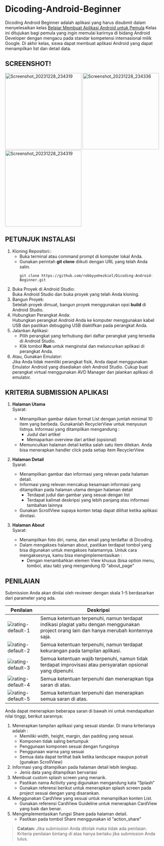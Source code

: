 # Dicoding-Android-Beginner
Dicoding Android Beginner adalah aplikasi yang harus disubmit dalam menyelesaikan kelas [Belajar Membuat Aplikasi Android untuk Pemula](https://www.dicoding.com/academies/51)
Kelas ini ditujukan bagi pemula yang ingin memulai karirnya di bidang Android Developer dengan mengacu pada standar kompetensi internasional milik Google. Di akhir kelas, siswa dapat membuat aplikasi Android yang dapat menampilkan list dan detail data. 

## SCREENSHOT!
<img src="https://github.com/robbyyehezkiel/Dicoding-Android-Beginner/assets/107051384/fc4aef4a-2149-481e-9818-9b4ca667b3cc" alt="Screenshot_20231228_234319" width="250">   
<img src="https://github.com/robbyyehezkiel/Dicoding-Android-Beginner/assets/107051384/33993a52-ab55-468f-8f39-d03020e13f3e" alt="Screenshot_20231228_234336" width="250">   
<img src="https://github.com/robbyyehezkiel/Dicoding-Android-Beginner/assets/107051384/bed23fd0-efa9-4a68-837c-f74fec7e3d8d" alt="Screenshot_20231228_234319" width="250">

## PETUNJUK INSTALASI
1. Kloning Repositori::
   - Buka terminal atau command prompt di komputer lokal Anda.
   - Gunakan perintah **git clone** diikuti dengan URL yang telah Anda salin.
     ```
     git clone https://github.com/robbyyehezkiel/Dicoding-Android-Beginner.git
     ```
3. Buka Proyek di Android Studio:<br>
   Buka Android Studio dan buka proyek yang telah Anda kloning.
4. Bangun Proyek:<br>
   Setelah proyek dimuat, bangun proyek menggunakan opsi **build** di Android Studio.
5. Hubungkan Perangkat Anda:<br>
   Hubungkan perangkat Android Anda ke komputer menggunakan kabel USB dan pastikan debugging USB diaktifkan pada perangkat Anda.
7. Jalankan Aplikasi:
   - Pilih perangkat yang terhubung dari daftar perangkat yang tersedia di Android Studio.
   - Klik tombol **Run** untuk menginstal dan meluncurkan aplikasi di perangkat Anda.
8. Atau, Gunakan Emulator:<br>
   Jika Anda tidak memiliki perangkat fisik, Anda dapat menggunakan Emulator Android yang disediakan oleh Android Studio. Cukup buat perangkat virtual menggunakan AVD Manager dan jalankan aplikasi di emulator.

## KRITERIA SUBMISSION APLIKASI

1. **Halaman Utama**<br>
   Syarat:
   - Menampilkan gambar dalam format List dengan jumlah minimal 10 item yang berbeda. Gunakanlah RecyclerView untuk menyusun listnya. Informasi yang ditampilkan mengandung :
     - Judul dari artikel
     - Memaparkan overview dari artikel (opsional)
   - Memunculkan halaman detail ketika salah satu item ditekan. Anda bisa menerapkan handler click pada setiap item RecyclerView

2. **Halaman Detail**<br>
   Syarat:
   - Menampilkan gambar dan informasi yang relevan pada halaman detail.
   - Informasi yang relevan mencakup kesamaan informasi yang ditampilkan pada halaman utama dengan halaman detail
       * Terdapat judul dan gambar yang sesuai dengan list
       - Terdapat kalimat deskripsi yang lebih panjang atau informasi tambahan lainnya
   - Gunakan ScrollView supaya konten tetap dapat dilihat ketika aplikasi dirotasi.

3. **Halaman About**<br>
   Syarat:
   - Menampilkan foto diri, nama, dan email yang terdaftar di Dicoding.
   - Dalam mengakses halaman about, pastikan terdapat tombol yang bisa digunakan untuk mengakses halamannya. Untuk cara mengaksesnya, kamu bisa mengimplementasikan :
     - Dengan menambahkan elemen View khusus (bisa option menu, tombol, atau tab) yang mengandung ID “about_page”

## PENILAIAN
Submission Anda akan dinilai oleh reviewer dengan skala 1-5 berdasarkan dari parameter yang ada.<br>

| Penilaian | Deskripsi |
| --- | --- |
| ![rating-default-1](https://github.com/robbyyehezkiel/Dicoding-Android-Beginner/assets/107051384/a44691b2-f5ae-4d65-8cf1-35e883080b58) | Semua ketentuan terpenuhi, namun terdapat indikasi plagiat yaitu dengan menggunakan project orang lain dan hanya merubah kontennya saja. |
| ![rating-default-2](https://github.com/robbyyehezkiel/Dicoding-Android-Beginner/assets/107051384/2eb100d9-6af2-4612-9a3e-335b2afa400f) | Semua ketentuan terpenuhi, namun terdapat kekurangan pada tampilan aplikasi. |
| ![rating-default-3](https://github.com/robbyyehezkiel/Dicoding-Android-Beginner/assets/107051384/5b91432e-4b00-44cf-abb4-f1440904c94a) | Semua ketentuan wajib terpenuhi, namun tidak terdapat improvisasi atau persyaratan opsional yang dipenuhi. |
| ![rating-default-4](https://github.com/robbyyehezkiel/Dicoding-Android-Beginner/assets/107051384/66b77800-871a-4a5a-8a0f-ffeb86fdffa5) | Semua ketentuan terpenuhi dan menerapkan tiga saran di atas. |
| ![rating-default-5](https://github.com/robbyyehezkiel/Dicoding-Android-Beginner/assets/107051384/acbff36b-016d-4962-8aaa-20f36ec55b8b) | Semua ketentuan terpenuhi dan menerapkan semua saran di atas. |

Anda dapat menerapkan beberapa saran di bawah ini untuk mendapatkan nilai tinggi, berikut sarannya:

1. Menerapkan tampilan aplikasi yang sesuai standar. Di mana kriterianya adalah :
   - Memiliki width, height, margin, dan padding yang sesuai.
   - Komponen tidak saling bertumpuk
   - Penggunaan komponen sesuai dengan fungsinya
   - Penggunaan warna yang sesuai
   - Semua data dapat terlihat baik ketika landscape maupun potrait (gunakan ScrollView)
2. Informasi yang ditampilkan pada halaman detail lebih lengkap.
   - Jenis data yang ditampilkan bervariasi
3. Membuat custom splash screen yang menarik.
   - Pastikan nama Activity yang digunakan mengandung kata “Splash”
   - Gunakan referensi berikut untuk menerapkan splash screen pada project sesuai dengan yang disarankan.
4. Menggunakan CardView yang sesuai untuk menampilkan konten List.
   - Gunakan referensi CardView Guideline untuk menerapkan CardView yang baik dan benar.
5. Mengimplementasikan fungsi Share pada halaman detail.
   - Pastikan pada tombol Share menggunakan id “action_share”
> **Catatan:**
> Jika submission Anda ditolak maka tidak ada penilaian. Kriteria penilaian bintang di atas hanya berlaku jika submission Anda lulus.
